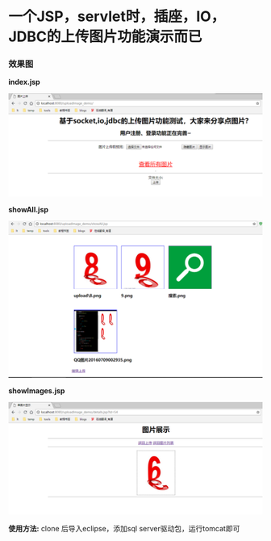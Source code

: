 # 一个JSP，servlet时，插座，IO，JDBC的上传图片功能演示而已

### 效果图

**index.jsp**
<center>
    <img src="images/index.png" >
</center>

**showAll.jsp**
<center>
    <img src="images/showAll.png" >
</center>

**showImages.jsp**
<center>
    <img src="images/showImg.png" >
</center>

**使用方法:** clone 后导入eclipse，添加sql server驱动包，运行tomcat即可